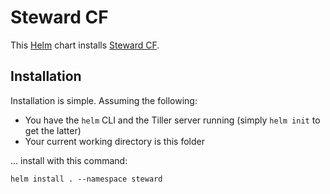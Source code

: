 # Steward CF

This [Helm](https://github.com/kubernetes/helm) chart installs [Steward CF](https://github.com/deisthree/steward-cf).

## Installation

Installation is simple. Assuming the following:

- You have the `helm` CLI and the Tiller server running (simply `helm init` to get the latter)
- Your current working directory is this folder

... install with this command:

```console
helm install . --namespace steward
```
